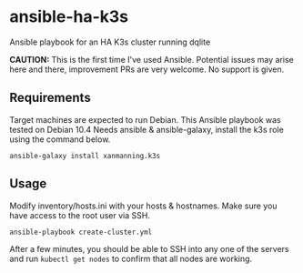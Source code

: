 # ansible-ha-k3s
Ansible playbook for an HA K3s cluster running dqlite

**CAUTION:** This is the first time I've used Ansible. Potential issues may arise here and there, improvement PRs are very welcome. No support is given.

## Requirements

Target machines are expected to run Debian. This Ansible playbook was tested on Debian 10.4
Needs ansible & ansible-galaxy, install the k3s role using the command below.

```
ansible-galaxy install xanmanning.k3s
```

## Usage

Modify inventory/hosts.ini with your hosts & hostnames. Make sure you have access to the root user via SSH.

```
ansible-playbook create-cluster.yml
```

After a few minutes, you should be able to SSH into any one of the servers and run `kubectl get nodes` to confirm that all nodes are working.